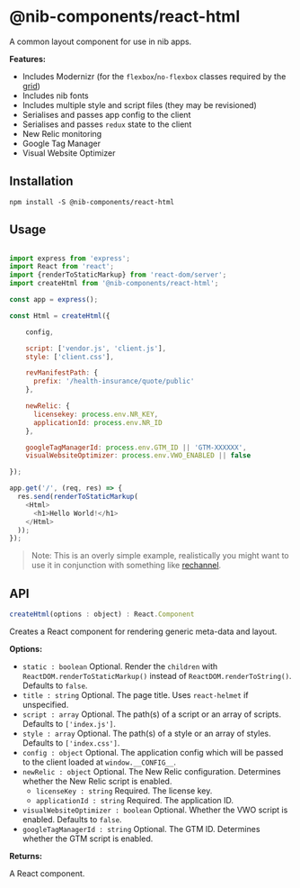 # @nib-components/react-html

A common layout component for use in nib apps.

**Features:**

- Includes Modernizr (for the `flexbox`/`no-flexbox` classes required by the [grid](https://github.com/nib-styles/sass-grid))
- Includes nib fonts
- Includes multiple style and script files (they may be revisioned)
- Serialises and passes app config to the client
- Serialises and passes `redux` state to the client
- New Relic monitoring
- Google Tag Manager
- Visual Website Optimizer


## Installation

    npm install -S @nib-components/react-html

## Usage

```javascript

import express from 'express';
import React from 'react';
import {renderToStaticMarkup} from 'react-dom/server';
import createHtml from '@nib-components/react-html';

const app = express();

const Html = createHtml({

    config,

    script: ['vendor.js', 'client.js'],
    style: ['client.css'],

    revManifestPath: {
      prefix: '/health-insurance/quote/public'
    },

    newRelic: {
      licensekey: process.env.NR_KEY,
      applicationId: process.env.NR_ID
    },

    googleTagManagerId: process.env.GTM_ID || 'GTM-XXXXXX',
    visualWebsiteOptimizer: process.env.VWO_ENABLED || false

});

app.get('/', (req, res) => {
  res.send(renderToStaticMarkup(
    <Html>
      <h1>Hello World!</h1>
    </Html>
  ));
});

```

> Note: This is an overly simple example, realistically you might want to use it in conjunction with something like [rechannel](https://www.npmjs.com/package/rechannel).

## API

```javascript
createHtml(options : object) : React.Component
```

Creates a React component for rendering generic meta-data and layout.

**Options:**

- `static : boolean` Optional. Render the `children` with `ReactDOM.renderToStaticMarkup()` instead of `ReactDOM.renderToString()`.  Defaults to `false`.
- `title : string` Optional. The page title. Uses `react-helmet` if unspecified.
- `script : array` Optional. The path(s) of a script or an array of scripts. Defaults to `['index.js']`.
- `style : array` Optional. The path(s) of a style or an array of styles. Defaults to `['index.css']`.
- `config : object` Optional. The application config which will be passed to the client loaded at `window.__CONFIG__`.
- `newRelic : object` Optional. The New Relic configuration. Determines whether the New Relic script is enabled.
  - `licenseKey : string` Required. The license key.
  - `applicationId : string` Required. The application ID.
- `visualWebsiteOptimizer : boolean` Optional. Whether the VWO script is enabled. Defaults to `false`.
- `googleTagManagerId : string` Optional. The GTM ID. Determines whether the GTM script is enabled.

**Returns:**

A React component.